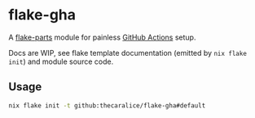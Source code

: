 # flake-gha
A [flake-parts] module for painless [GitHub Actions][gha] setup.

Docs are WIP, see flake template documentation (emitted by `nix flake init`) and module source code.

[flake-parts]: https://github.com/hercules-ci/flake-parts
[gha]: https://docs.github.com/en/actions

## Usage

```sh
nix flake init -t github:thecaralice/flake-gha#default
```
